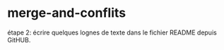 # merge-and-conflits
étape 2: écrire quelques lognes de texte dans le fichier README depuis GitHUB.
